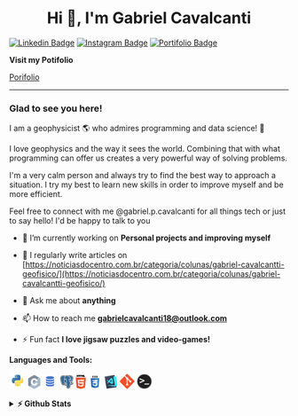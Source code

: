 <h1 align="center">Hi 👋, I'm Gabriel Cavalcanti</h1>

[![Linkedin Badge](https://img.shields.io/badge/-LinkedIn-0e76a8?style=flat-square&logo=Linkedin&logoColor=white)](https://linkedin.com/in/gabriel-cavalcanti-483373238)
[![Instagram Badge](https://img.shields.io/badge/-Instagram-e4405f?style=flat-square&logo=Instagram&logoColor=white)](https://instagram.com/gabriel.p.cavalcanti/)
[![Portifolio Badge](https://img.shields.io/badge/website-000000?style=for-the-badge&logo=About.me&logoColor=white)](https://gabrielpcavalcanti.github.io/)

<strong> Visit my Potifolio </strong>

<a href="https://gabrielpcavalcanti.github.io/" target="_blank" rel="External">Porifolio</a>

<hr>

### Glad to see you here!   
I am a geophysicist 🌎 who admires programming and data science! 🚀

I love geophysics and the way it sees the world. Combining that with what programming can offer us creates a very powerful way of solving problems.

I'm a very calm person and always try to find the best way to approach a situation. I try my best to learn new skills in order to improve myself and be more efficient.

Feel free to connect with me @gabriel.p.cavalcanti for all things tech or just to say hello! I'd be happy to talk to you



- 🔭 I’m currently working on **Personal projects and improving myself**

- 📝 I regularly write articles on [https://noticiasdocentro.com.br/categoria/colunas/gabriel-cavalcantti-geofisico/](https://noticiasdocentro.com.br/categoria/colunas/gabriel-cavalcantti-geofisico/)

- 💬 Ask me about **anything**

- 📫 How to reach me **gabrielcavalcanti18@outlook.com**

- ⚡ Fun fact **I love jigsaw puzzles and video-games!**

**Languages and Tools:** 

<code><img height="30" src="https://raw.githubusercontent.com/github/explore/80688e429a7d4ef2fca1e82350fe8e3517d3494d/topics/python/python.png" alt="python"></code>
<code><img title="C" height="25" src="images/c.svg"></code>
<code><img height="27" src="https://raw.githubusercontent.com/github/explore/80688e429a7d4ef2fca1e82350fe8e3517d3494d/topics/sql/sql.png" alt="sql"></code>
<code><img title="PostgreSQL" height="25" src="images/postgresql.svg"></code>
<code><img title="HTML5" height="25" src="images/html5.svg"></code>
<code><img title="CSS" height="25" src="images/css.svg"></code>
<code><img title="Visual Studio Code" height="25" src="images/vscode.png"></code>
<code><img height="27" src="https://raw.githubusercontent.com/devicons/devicon/master/icons/git/git-original.svg" alt="git"></code>
<code><img height="27" src="https://raw.githubusercontent.com/github/explore/80688e429a7d4ef2fca1e82350fe8e3517d3494d/topics/terminal/terminal.png" alt="terminal"></code>

<details>
  <summary><b>⚡ Github Stats</b></summary>
  
  <br />
  <img height="180em" src="https://github-readme-stats.vercel.app/api?username=gabrielpcavalcanti&show_icons=true"/>
  <img height="180em" src="https://github-readme-stats.vercel.app/api/top-langs/?username=gabrielpcavalcanti" />
  <img height="180em" src="https://streak-stats.demolab.com/?user=gabrielpcavalcanti" />
</details>

